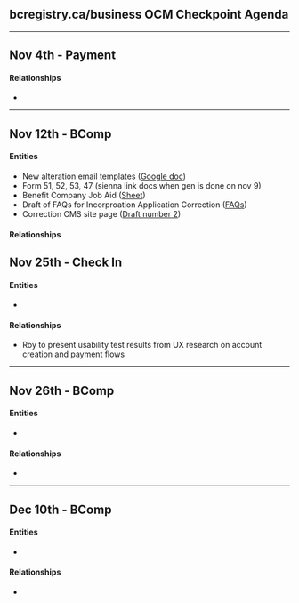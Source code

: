 ## bcregistry.ca/business OCM Checkpoint Agenda

----
Nov 4th - Payment
----
#### Relationships
* 

----
Nov 12th - BComp
----
#### Entities
* New alteration email templates ([Google doc](https://docs.google.com/document/d/1WS-BtGhgppkUprzUWxVamQLtQfhFF9_XVhqNPjZGrkk/edit?usp=sharing))
* Form 51, 52, 53, 47 (sienna link docs when gen is done on nov 9)
* Benefit Company Job Aid ([Sheet](https://docs.google.com/spreadsheets/d/1zTzC3fSwit2DikDx6AFFJHxYK8mAtkGbRQdh0td1M0k/edit?usp=sharing))
* Draft of FAQs for Incorproation Application Correction ([FAQs](https://docs.google.com/document/d/1e6Vr1IAiBUM15pZUI53caYHVUbk6qkiogyt0wX8l3yg/edit?usp=sharing))
* Correction CMS site page ([Draft number 2](https://docs.google.com/document/d/1Sq9eXD-d4Oc_QhYnuHaipFhHSEmTuD_8H_-WktDzj7M/edit?usp=sharing))
#### Relationships

Nov 25th - Check In
----
#### Entities
*
#### Relationships
* Roy to present usability test results from UX research on account creation and payment flows
----

Nov 26th - BComp
----
#### Entities
* 
#### Relationships
* 

----
Dec 10th - BComp
----
#### Entities
* 
#### Relationships
* 

